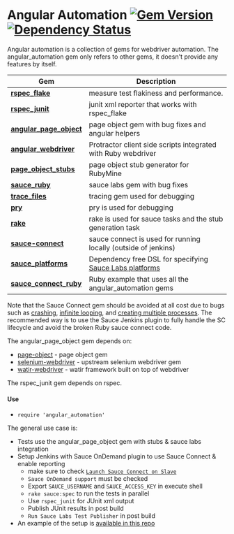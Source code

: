 # Angular Automation [![Gem Version](https://badge.fury.io/rb/angular_automation.svg)](https://rubygems.org/gems/angular_automation) [![Dependency Status](https://gemnasium.com/bootstraponline/angular_automation.svg)](https://gemnasium.com/bootstraponline/angular_automation)

Angular automation is a collection of gems for webdriver automation.
The angular_automation gem only refers to other gems, it doesn't provide
any features by itself.


Gem | Description
--- | ---
[**rspec_flake**](https://github.com/bootstraponline/rspec_flake) | measure test flakiness and performance.
[**rspec_junit**](https://github.com/bootstraponline/rspec_junit) | junit xml reporter that works with rspec_flake
[**angular_page_object**](https://github.com/bootstraponline/angular_page_object) | page object gem with bug fixes and angular helpers
[**angular_webdriver**](https://github.com/bootstraponline/angular_webdriver) | Protractor client side scripts integrated with Ruby webdriver
[**page_object_stubs**](https://github.com/bootstraponline/page_object_stubs) | page object stub generator for RubyMine
[**sauce_ruby**](https://github.com/bootstraponline/sauce_ruby) | sauce labs gem with bug fixes
[**trace_files**](https://github.com/bootstraponline/trace_files)  | tracing gem used for debugging
[**pry**](https://github.com/pry/pry) | pry is used for debugging
[**rake**](https://github.com/ruby/rake) | rake is used for sauce tasks and the stub generation task
[**sauce-connect**](https://github.com/saucelabs/sauce_ruby/tree/master/gems/sauce-connect) | sauce connect is used for running locally (outside of jenkins)
[**sauce_platforms**](https://github.com/bootstraponline/sauce_platforms) | Dependency free DSL for specifying [Sauce Labs platforms](https://saucelabs.com/platforms/)
[**sauce_connect_ruby**](https://github.com/bootstraponline/sauce_connect_ruby) | Ruby example that uses all the angular_automation gems

Note that the Sauce Connect gem should be avoided at all cost due to
bugs such as [crashing](https://github.com/saucelabs/sauce_ruby/issues/317),
[infinite looping](https://github.com/saucelabs/sauce_ruby/issues/316), and
[creating multiple processes](https://github.com/saucelabs/sauce_ruby/issues/318).
The recommended way is to use the Sauce Jenkins plugin to fully handle
the SC lifecycle and avoid the broken Ruby sauce connect code.

The angular_page_object gem depends on:

- [page-object](https://github.com/cheezy/page-object) - page object gem
- [selenium-webdriver](https://rubygems.org/gems/selenium-webdriver) - upstream selenium webdriver gem
- [watir-webdriver](https://github.com/watir/watir-webdriver) - watir framework built on top of webdriver

The rspec_junit gem depends on rspec.

#### Use

- `require 'angular_automation'`

The general use case is:

- Tests use the angular_page_object gem with stubs & sauce labs integration
- Setup Jenkins with Sauce OnDemand plugin to use Sauce Connect & enable reporting
  - make sure to check [`Launch Sauce Connect on Slave`](https://wiki.cloudbees.com/bin/view/DEV/Sauce%20OnDemand%20Service)
  - `Sauce OnDemand support` must be checked
  - Export `SAUCE_USERNAME` and `SAUCE_ACCESS_KEY` in execute shell
  - `rake sauce:spec` to run the tests in parallel
  - Use `rspec_junit` for JUnit xml output
  - Publish JUnit results in post build
  - `Run Sauce Labs Test Publisher` in post build 
- An example of the setup is [available in this repo](https://github.com/bootstraponline/sauce_connect_ruby)
